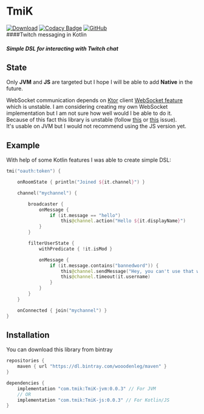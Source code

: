 # TmiK
[![Download](https://api.bintray.com/packages/wooodenleg/maven/TmiK/images/download.svg)](https://bintray.com/wooodenleg/maven/TmiK/_latestVersion)
[![Codacy Badge](https://api.codacy.com/project/badge/Grade/03cd61c9bd1f40a2baf416ae1c84ade6)](https://www.codacy.com/app/wooodenleg/TmiK?utm_source=github.com&amp;utm_medium=referral&amp;utm_content=wooodenleg/TmiK&amp;utm_campaign=Badge_Grade)
[![GitHub](https://img.shields.io/github/license/wooodenleg/TmiK.svg?color=blue)](https://github.com/wooodenleg/TmiK/blob/master/LICENSE)  
####Twitch messaging in Kotlin
##### Simple DSL for interacting with Twitch chat

## State
Only **JVM** and **JS** are targeted but I hope I will be able to add **Native** in the future.  
  
WebSocket communication depends on [Ktor](https://github.com/ktorio/ktor) client [WebSocket feature](https://ktor.io/clients/websockets.html)
which is unstable. I am considering creating my own WebSocket implementation but I am not sure how well would I be able to do it.   
Because of this fact this library is unstable (follow [this](https://github.com/ktorio/ktor/issues/1119) or [this](https://github.com/ktorio/ktor/issues/1110) issue).  
It's usable on JVM but I would not recommend using the JS version yet.    

## Example
With help of some Kotlin features I was able to create simple DSL:
```kotlin
tmi("oauth:token") {

    onRoomState { println("Joined ${it.channel}") }

    channel("mychannel") {

        broadcaster {
            onMessage {
                if (it.message == "hello")
                    this@channel.action("Hello ${it.displayName}")
            }
        }

        filterUserState {
            withPredicate { !it.isMod }

            onMessage {
                if (it.message.contains("bannedword")) {
                    this@channel.sendMessage("Hey, you can't use that word @${it.displayName}!")
                    this@channel.timeout(it.username)
                }
            }
        }
    }

    onConnected { join("mychannel") }
}
``` 
 
## Installation
You can download this library from bintray
```groovy
repositories {
    maven { url "https://dl.bintray.com/wooodenleg/maven" }
}

dependencies {
    implementation "com.tmik:TmiK-jvm:0.0.3" // For JVM
    // OR
    implementation "com.tmik:TmiK-js:0.0.3" // For Kotlin/JS
}
```
